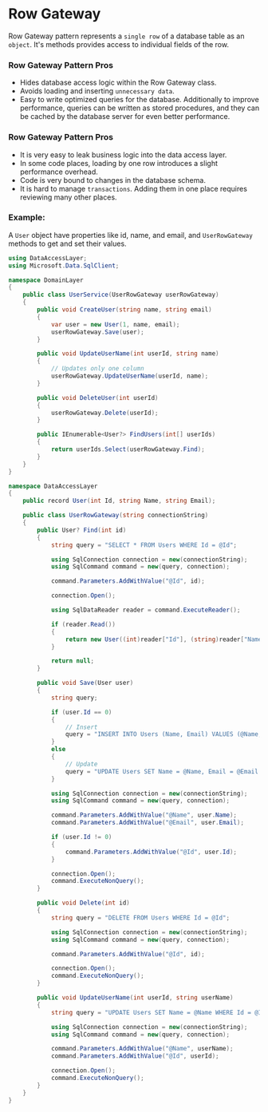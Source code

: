 # Row Gateway

Row Gateway pattern represents a `single row` of a database table as an `object`.
It's methods provides access to individual fields of the row.

### Row Gateway Pattern Pros
- Hides database access logic within the Row Gateway class.
- Avoids loading and inserting `unnecessary data`.
- Easy to write optimized queries for the database. Additionally to improve performance, queries can be written as stored procedures, and they can be cached by the database server for even better performance.

### Row Gateway Pattern Pros
- It is very easy to leak business logic into the data access layer.
- In some code places, loading by one row introduces a slight performance overhead.
- Code is very bound to changes in the database schema.
- It is hard to manage `transactions`. Adding them in one place requires reviewing many other places.


### Example: 

A `User` object have properties like id, name, and email, and `UserRowGateway` methods to get and set their values.

```csharp
using DataAccessLayer;
using Microsoft.Data.SqlClient;

namespace DomainLayer
{
    public class UserService(UserRowGateway userRowGateway)
    {
        public void CreateUser(string name, string email)
        {
            var user = new User(1, name, email);
            userRowGateway.Save(user);
        }

        public void UpdateUserName(int userId, string name)
        {
            // Updates only one column
            userRowGateway.UpdateUserName(userId, name);
        }

        public void DeleteUser(int userId)
        {
            userRowGateway.Delete(userId);
        }

        public IEnumerable<User?> FindUsers(int[] userIds)
        {
            return userIds.Select(userRowGateway.Find);
        }
    }
}

namespace DataAccessLayer
{
    public record User(int Id, string Name, string Email);

    public class UserRowGateway(string connectionString)
    {
        public User? Find(int id)
        {
            string query = "SELECT * FROM Users WHERE Id = @Id";

            using SqlConnection connection = new(connectionString);
            using SqlCommand command = new(query, connection);

            command.Parameters.AddWithValue("@Id", id);

            connection.Open();

            using SqlDataReader reader = command.ExecuteReader();

            if (reader.Read())
            {
                return new User((int)reader["Id"], (string)reader["Name"], (string)reader["Email"]);
            }

            return null;
        }

        public void Save(User user)
        {
            string query;

            if (user.Id == 0)
            {
                // Insert
                query = "INSERT INTO Users (Name, Email) VALUES (@Name, @Email)";
            }
            else
            {
                // Update
                query = "UPDATE Users SET Name = @Name, Email = @Email WHERE Id = @Id";
            }

            using SqlConnection connection = new(connectionString);
            using SqlCommand command = new(query, connection);

            command.Parameters.AddWithValue("@Name", user.Name);
            command.Parameters.AddWithValue("@Email", user.Email);

            if (user.Id != 0)
            {
                command.Parameters.AddWithValue("@Id", user.Id);
            }

            connection.Open();
            command.ExecuteNonQuery();
        }

        public void Delete(int id)
        {
            string query = "DELETE FROM Users WHERE Id = @Id";

            using SqlConnection connection = new(connectionString);
            using SqlCommand command = new(query, connection);

            command.Parameters.AddWithValue("@Id", id);

            connection.Open();
            command.ExecuteNonQuery();
        }

        public void UpdateUserName(int userId, string userName)
        {
            string query = "UPDATE Users SET Name = @Name WHERE Id = @Id";

            using SqlConnection connection = new(connectionString);
            using SqlCommand command = new(query, connection);

            command.Parameters.AddWithValue("@Name", userName);
            command.Parameters.AddWithValue("@Id", userId);

            connection.Open();
            command.ExecuteNonQuery();
        }
    }
}

```